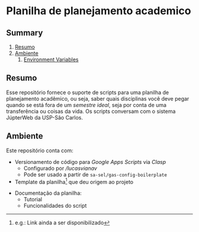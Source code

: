 # Planilha de planejamento academico

## Summary

1. [Resumo](#resumo)
2. [Ambiente](#ambiente)
    1. [Environment Variables](#environment-variables)

## <a id="resumo"></a> Resumo

Esse repositório fornece o suporte de scripts para uma planilha de planejamento acadêmico, ou seja, saber quais disciplinas você deve pegar quando se está fora de um _semestre ideal_, seja por conta de uma transferência ou coisas da vida. Os scripts conversam com o sistema JúpterWeb da USP-São Carlos.

## <a id="ambiente"></a> Ambiente

Este repositório conta com:
- Versionamento de código para _Google Apps Scripts_ via _Clasp_
  * Configurado por */lucasvianav*
  * Pode ser usado a partir de `sa-sel/gas-config-boilerplate`
- Template da planilha[^1] que deu origem ao projeto
[^1]: e.g.: Link ainda a ser disponibilizado
- Documentação da planilha:
  * Tutorial 
  * Funcionalidades do script